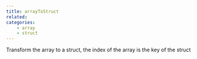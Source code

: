 ```yaml
---
title: arrayToStruct
related:
categories:
    - array
    - struct
---
```


Transform the array to a struct, the index of the array is the key of the struct